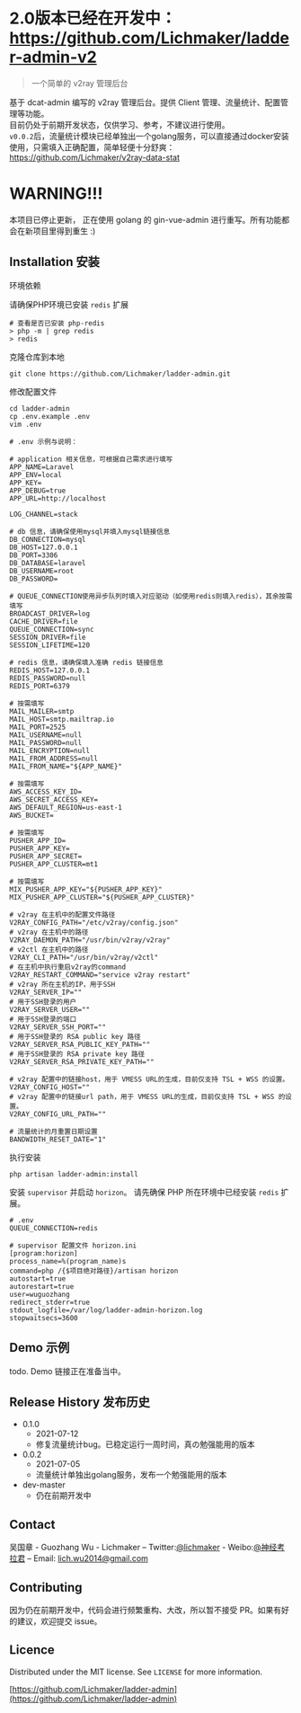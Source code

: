 # 2.0版本已经在开发中： https://github.com/Lichmaker/ladder-admin-v2
> 一个简单的 v2ray 管理后台

基于 dcat-admin 编写的 v2ray 管理后台。提供 Client 管理、流量统计、配置管理等功能。  
目前仍处于前期开发状态，仅供学习、参考，不建议进行使用。  
`v0.0.2`后，流量统计模块已经单独出一个golang服务，可以直接通过docker安装使用，只需填入正确配置，简单轻便十分舒爽： https://github.com/Lichmaker/v2ray-data-stat

# WARNING!!!
本项目已停止更新， 正在使用 golang 的 gin-vue-admin 进行重写。所有功能都会在新项目里得到重生 :)

## Installation 安装

环境依赖

请确保PHP环境已安装 `redis` 扩展
```
# 查看是否已安装 php-redis
> php -m | grep redis
> redis
```

克隆仓库到本地
```
git clone https://github.com/Lichmaker/ladder-admin.git
```

修改配置文件
```
cd ladder-admin
cp .env.example .env
vim .env
```
```
# .env 示例与说明：

# application 相关信息，可根据自己需求进行填写
APP_NAME=Laravel
APP_ENV=local
APP_KEY=
APP_DEBUG=true
APP_URL=http://localhost

LOG_CHANNEL=stack

# db 信息，请确保使用mysql并填入mysql链接信息
DB_CONNECTION=mysql
DB_HOST=127.0.0.1
DB_PORT=3306
DB_DATABASE=laravel
DB_USERNAME=root
DB_PASSWORD=

# QUEUE_CONNECTION使用异步队列时填入对应驱动（如使用redis则填入redis），其余按需填写
BROADCAST_DRIVER=log
CACHE_DRIVER=file
QUEUE_CONNECTION=sync
SESSION_DRIVER=file
SESSION_LIFETIME=120

# redis 信息，请确保填入准确 redis 链接信息
REDIS_HOST=127.0.0.1
REDIS_PASSWORD=null
REDIS_PORT=6379

# 按需填写
MAIL_MAILER=smtp
MAIL_HOST=smtp.mailtrap.io
MAIL_PORT=2525
MAIL_USERNAME=null
MAIL_PASSWORD=null
MAIL_ENCRYPTION=null
MAIL_FROM_ADDRESS=null
MAIL_FROM_NAME="${APP_NAME}"

# 按需填写
AWS_ACCESS_KEY_ID=
AWS_SECRET_ACCESS_KEY=
AWS_DEFAULT_REGION=us-east-1
AWS_BUCKET=

# 按需填写
PUSHER_APP_ID=
PUSHER_APP_KEY=
PUSHER_APP_SECRET=
PUSHER_APP_CLUSTER=mt1

# 按需填写
MIX_PUSHER_APP_KEY="${PUSHER_APP_KEY}"
MIX_PUSHER_APP_CLUSTER="${PUSHER_APP_CLUSTER}"

# v2ray 在主机中的配置文件路径
V2RAY_CONFIG_PATH="/etc/v2ray/config.json"
# v2ray 在主机中的路径
V2RAY_DAEMON_PATH="/usr/bin/v2ray/v2ray"
# v2ctl 在主机中的路径
V2RAY_CLI_PATH="/usr/bin/v2ray/v2ctl"
# 在主机中执行重启v2ray的command
V2RAY_RESTART_COMMAND="service v2ray restart"
# v2ray 所在主机的IP，用于SSH
V2RAY_SERVER_IP=""
# 用于SSH登录的用户
V2RAY_SERVER_USER=""
# 用于SSH登录的端口
V2RAY_SERVER_SSH_PORT=""
# 用于SSH登录的 RSA public key 路径
V2RAY_SERVER_RSA_PUBLIC_KEY_PATH=""
# 用于SSH登录的 RSA private key 路径
V2RAY_SERVER_RSA_PRIVATE_KEY_PATH=""

# v2ray 配置中的链接host，用于 VMESS URL的生成，目前仅支持 TSL + WSS 的设置。
V2RAY_CONFIG_HOST=""
# v2ray 配置中的链接url path，用于 VMESS URL的生成，目前仅支持 TSL + WSS 的设置。
V2RAY_CONFIG_URL_PATH=""

# 流量统计的月重置日期设置
BANDWIDTH_RESET_DATE="1"
```

执行安装
``` 
php artisan ladder-admin:install
```

安装 ` supervisor ` 并启动 ` horizon `。 请先确保 PHP 所在环境中已经安装 ` redis ` 扩展。

```
# .env
QUEUE_CONNECTION=redis

# supervisor 配置文件 horizon.ini
[program:horizon]
process_name=%(program_name)s
command=php /{$项目绝对路径}/artisan horizon
autostart=true
autorestart=true
user=wuguozhang
redirect_stderr=true
stdout_logfile=/var/log/ladder-admin-horizon.log
stopwaitsecs=3600

```

## Demo 示例

todo. Demo 链接正在准备当中。

## Release History 发布历史

* 0.1.0
    * 2021-07-12
    * 修复流量统计bug。已稳定运行一周时间，真の勉强能用的版本
* 0.0.2
    * 2021-07-05
    * 流量统计单独出golang服务，发布一个勉强能用的版本
* dev-master
    * 仍在前期开发中

## Contact

吴国章 - Guozhang Wu - Lichmaker – Twitter:[@lichmaker](https://twitter.com/lichmaker) - Weibo:[@神经考拉君](https://weibo.com/v5zhang) – Email: lich.wu2014@gmail.com


## Contributing 

因为仍在前期开发中，代码会进行频繁重构、大改，所以暂不接受 PR。如果有好的建议，欢迎提交 issue。

## Licence

Distributed under the MIT license. See ``LICENSE`` for more information.

[https://github.com/Lichmaker/ladder-admin](https://github.com/Lichmaker/ladder-admin)
